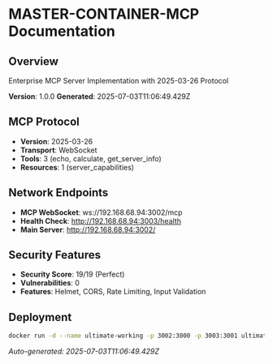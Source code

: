 # MASTER-CONTAINER-MCP Documentation

## Overview
Enterprise MCP Server Implementation with 2025-03-26 Protocol

**Version**: 1.0.0
**Generated**: 2025-07-03T11:06:49.429Z

## MCP Protocol
- **Version**: 2025-03-26
- **Transport**: WebSocket
- **Tools**: 3 (echo, calculate, get_server_info)
- **Resources**: 1 (server_capabilities)

## Network Endpoints
- **MCP WebSocket**: ws://192.168.68.94:3002/mcp
- **Health Check**: http://192.168.68.94:3003/health
- **Main Server**: http://192.168.68.94:3002/

## Security Features
- **Security Score**: 19/19 (Perfect)
- **Vulnerabilities**: 0
- **Features**: Helmet, CORS, Rate Limiting, Input Validation

## Deployment
```bash
docker run -d --name ultimate-working -p 3002:3000 -p 3003:3001 ultimate-mcp-server:latest
```

*Auto-generated: 2025-07-03T11:06:49.429Z*